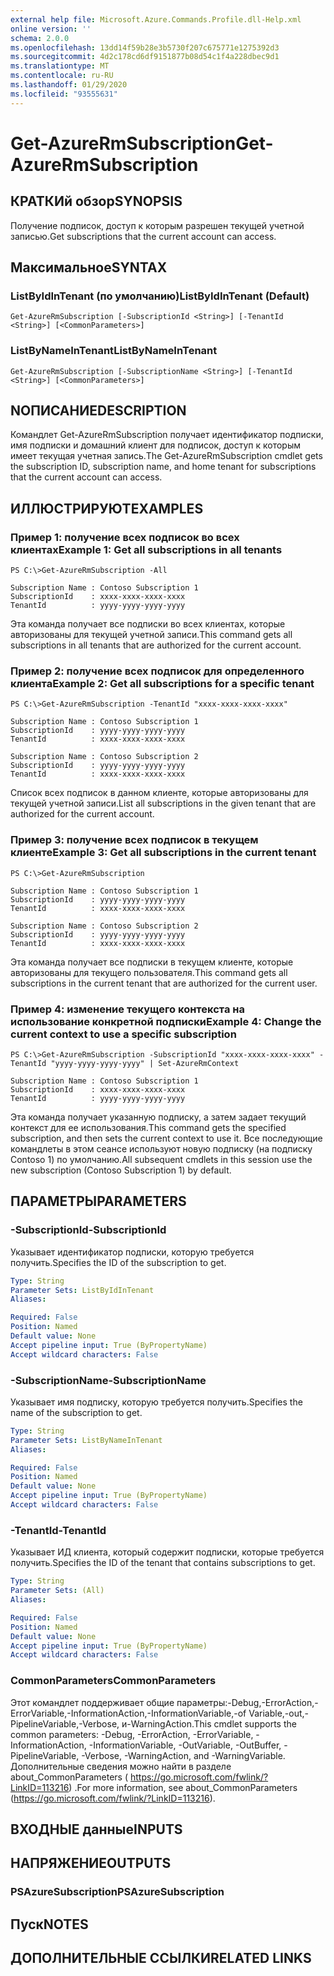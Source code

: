 ```yaml
---
external help file: Microsoft.Azure.Commands.Profile.dll-Help.xml
online version: ''
schema: 2.0.0
ms.openlocfilehash: 13dd14f59b28e3b5730f207c675771e1275392d3
ms.sourcegitcommit: 4d2c178cd6df9151877b08d54c1f4a228dbec9d1
ms.translationtype: MT
ms.contentlocale: ru-RU
ms.lasthandoff: 01/29/2020
ms.locfileid: "93555631"
---
```

# <span data-ttu-id="cf031-101">Get-AzureRmSubscription</span><span class="sxs-lookup"><span data-stu-id="cf031-101">Get-AzureRmSubscription</span></span>

## <span data-ttu-id="cf031-102">КРАТКИй обзор</span><span class="sxs-lookup"><span data-stu-id="cf031-102">SYNOPSIS</span></span>
<span data-ttu-id="cf031-103">Получение подписок, доступ к которым разрешен текущей учетной записью.</span><span class="sxs-lookup"><span data-stu-id="cf031-103">Get subscriptions that the current account can access.</span></span>

## <span data-ttu-id="cf031-104">Максимальное</span><span class="sxs-lookup"><span data-stu-id="cf031-104">SYNTAX</span></span>

### <span data-ttu-id="cf031-105">ListByIdInTenant (по умолчанию)</span><span class="sxs-lookup"><span data-stu-id="cf031-105">ListByIdInTenant (Default)</span></span>
```
Get-AzureRmSubscription [-SubscriptionId <String>] [-TenantId <String>] [<CommonParameters>]
```

### <span data-ttu-id="cf031-106">ListByNameInTenant</span><span class="sxs-lookup"><span data-stu-id="cf031-106">ListByNameInTenant</span></span>
```
Get-AzureRmSubscription [-SubscriptionName <String>] [-TenantId <String>] [<CommonParameters>]
```

## <span data-ttu-id="cf031-107">NОПИСАНИЕ</span><span class="sxs-lookup"><span data-stu-id="cf031-107">DESCRIPTION</span></span>
<span data-ttu-id="cf031-108">Командлет Get-AzureRmSubscription получает идентификатор подписки, имя подписки и домашний клиент для подписок, доступ к которым имеет текущая учетная запись.</span><span class="sxs-lookup"><span data-stu-id="cf031-108">The Get-AzureRmSubscription cmdlet gets the subscription ID, subscription name, and home tenant for subscriptions that the current account can access.</span></span>

## <span data-ttu-id="cf031-109">ИЛЛЮСТРИРУЮТ</span><span class="sxs-lookup"><span data-stu-id="cf031-109">EXAMPLES</span></span>

### <span data-ttu-id="cf031-110">Пример 1: получение всех подписок во всех клиентах</span><span class="sxs-lookup"><span data-stu-id="cf031-110">Example 1: Get all subscriptions in all tenants</span></span>
```
PS C:\>Get-AzureRmSubscription -All

Subscription Name : Contoso Subscription 1
SubscriptionId    : xxxx-xxxx-xxxx-xxxx
TenantId          : yyyy-yyyy-yyyy-yyyy
```

<span data-ttu-id="cf031-111">Эта команда получает все подписки во всех клиентах, которые авторизованы для текущей учетной записи.</span><span class="sxs-lookup"><span data-stu-id="cf031-111">This command gets all subscriptions in all tenants that are authorized for the current account.</span></span>

### <span data-ttu-id="cf031-112">Пример 2: получение всех подписок для определенного клиента</span><span class="sxs-lookup"><span data-stu-id="cf031-112">Example 2: Get all subscriptions for a specific tenant</span></span>
```
PS C:\>Get-AzureRmSubscription -TenantId "xxxx-xxxx-xxxx-xxxx"

Subscription Name : Contoso Subscription 1
SubscriptionId    : yyyy-yyyy-yyyy-yyyy
TenantId          : xxxx-xxxx-xxxx-xxxx

Subscription Name : Contoso Subscription 2
SubscriptionId    : yyyy-yyyy-yyyy-yyyy
TenantId          : xxxx-xxxx-xxxx-xxxx
```

<span data-ttu-id="cf031-113">Список всех подписок в данном клиенте, которые авторизованы для текущей учетной записи.</span><span class="sxs-lookup"><span data-stu-id="cf031-113">List all subscriptions in the given tenant that are authorized for the current account.</span></span>

### <span data-ttu-id="cf031-114">Пример 3: получение всех подписок в текущем клиенте</span><span class="sxs-lookup"><span data-stu-id="cf031-114">Example 3: Get all subscriptions in the current tenant</span></span>
```
PS C:\>Get-AzureRmSubscription

Subscription Name : Contoso Subscription 1
SubscriptionId    : yyyy-yyyy-yyyy-yyyy
TenantId          : xxxx-xxxx-xxxx-xxxx

Subscription Name : Contoso Subscription 2
SubscriptionId    : yyyy-yyyy-yyyy-yyyy
TenantId          : xxxx-xxxx-xxxx-xxxx
```

<span data-ttu-id="cf031-115">Эта команда получает все подписки в текущем клиенте, которые авторизованы для текущего пользователя.</span><span class="sxs-lookup"><span data-stu-id="cf031-115">This command gets all subscriptions in the current tenant that are authorized for the current user.</span></span>

### <span data-ttu-id="cf031-116">Пример 4: изменение текущего контекста на использование конкретной подписки</span><span class="sxs-lookup"><span data-stu-id="cf031-116">Example 4: Change the current context to use a specific subscription</span></span>
```
PS C:\>Get-AzureRmSubscription -SubscriptionId "xxxx-xxxx-xxxx-xxxx" -TenantId "yyyy-yyyy-yyyy-yyyy" | Set-AzureRmContext

Subscription Name : Contoso Subscription 1
SubscriptionId    : xxxx-xxxx-xxxx-xxxx
TenantId          : yyyy-yyyy-yyyy-yyyy
```

<span data-ttu-id="cf031-117">Эта команда получает указанную подписку, а затем задает текущий контекст для ее использования.</span><span class="sxs-lookup"><span data-stu-id="cf031-117">This command gets the specified subscription, and then sets the current context to use it.</span></span>
<span data-ttu-id="cf031-118">Все последующие командлеты в этом сеансе используют новую подписку (на подписку Contoso 1) по умолчанию.</span><span class="sxs-lookup"><span data-stu-id="cf031-118">All subsequent cmdlets in this session use the new subscription (Contoso Subscription 1) by default.</span></span>

## <span data-ttu-id="cf031-119">ПАРАМЕТРЫ</span><span class="sxs-lookup"><span data-stu-id="cf031-119">PARAMETERS</span></span>

### <span data-ttu-id="cf031-120">-SubscriptionId</span><span class="sxs-lookup"><span data-stu-id="cf031-120">-SubscriptionId</span></span>
<span data-ttu-id="cf031-121">Указывает идентификатор подписки, которую требуется получить.</span><span class="sxs-lookup"><span data-stu-id="cf031-121">Specifies the ID of the subscription to get.</span></span>

```yaml
Type: String
Parameter Sets: ListByIdInTenant
Aliases: 

Required: False
Position: Named
Default value: None
Accept pipeline input: True (ByPropertyName)
Accept wildcard characters: False
```

### <span data-ttu-id="cf031-122">-SubscriptionName</span><span class="sxs-lookup"><span data-stu-id="cf031-122">-SubscriptionName</span></span>
<span data-ttu-id="cf031-123">Указывает имя подписку, которую требуется получить.</span><span class="sxs-lookup"><span data-stu-id="cf031-123">Specifies the name of the subscription to get.</span></span>

```yaml
Type: String
Parameter Sets: ListByNameInTenant
Aliases: 

Required: False
Position: Named
Default value: None
Accept pipeline input: True (ByPropertyName)
Accept wildcard characters: False
```

### <span data-ttu-id="cf031-124">-TenantId</span><span class="sxs-lookup"><span data-stu-id="cf031-124">-TenantId</span></span>
<span data-ttu-id="cf031-125">Указывает ИД клиента, который содержит подписки, которые требуется получить.</span><span class="sxs-lookup"><span data-stu-id="cf031-125">Specifies the ID of the tenant that contains subscriptions to get.</span></span>

```yaml
Type: String
Parameter Sets: (All)
Aliases: 

Required: False
Position: Named
Default value: None
Accept pipeline input: True (ByPropertyName)
Accept wildcard characters: False
```

### <span data-ttu-id="cf031-126">CommonParameters</span><span class="sxs-lookup"><span data-stu-id="cf031-126">CommonParameters</span></span>
<span data-ttu-id="cf031-127">Этот командлет поддерживает общие параметры:-Debug,-ErrorAction,-ErrorVariable,-InformationAction,-InformationVariable,-of Variable,-out,-PipelineVariable,-Verbose, и-WarningAction.</span><span class="sxs-lookup"><span data-stu-id="cf031-127">This cmdlet supports the common parameters: -Debug, -ErrorAction, -ErrorVariable, -InformationAction, -InformationVariable, -OutVariable, -OutBuffer, -PipelineVariable, -Verbose, -WarningAction, and -WarningVariable.</span></span> <span data-ttu-id="cf031-128">Дополнительные сведения можно найти в разделе about_CommonParameters ( https://go.microsoft.com/fwlink/?LinkID=113216) .</span><span class="sxs-lookup"><span data-stu-id="cf031-128">For more information, see about_CommonParameters (https://go.microsoft.com/fwlink/?LinkID=113216).</span></span>

## <span data-ttu-id="cf031-129">ВХОДНЫЕ данные</span><span class="sxs-lookup"><span data-stu-id="cf031-129">INPUTS</span></span>

## <span data-ttu-id="cf031-130">НАПРЯЖЕНИЕ</span><span class="sxs-lookup"><span data-stu-id="cf031-130">OUTPUTS</span></span>

### <span data-ttu-id="cf031-131">PSAzureSubscription</span><span class="sxs-lookup"><span data-stu-id="cf031-131">PSAzureSubscription</span></span>

## <span data-ttu-id="cf031-132">Пуск</span><span class="sxs-lookup"><span data-stu-id="cf031-132">NOTES</span></span>

## <span data-ttu-id="cf031-133">ДОПОЛНИТЕЛЬНЫЕ ССЫЛКИ</span><span class="sxs-lookup"><span data-stu-id="cf031-133">RELATED LINKS</span></span>

